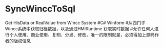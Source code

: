 # SyncWinccToSql
Get HisData or RealValue from Wincc System
#C# Winform 
#从西门子 Wincc系统中获取归档数据，以及通过HMIRuntime 获取实时数据
#允许任何人进行个人使用、商业使用、复制、分发、修改，唯一的限制就是，必须得加上源码作者的版权信息
